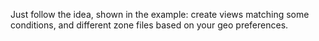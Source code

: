 Just follow the idea, shown in the example: create views matching some conditions, and different zone files based on your geo preferences. 
